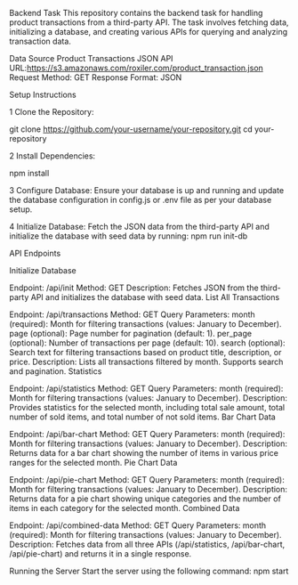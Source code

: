 Backend Task
This repository contains the backend task for handling product transactions from a third-party API. The task involves fetching data, initializing a database, and creating various APIs for querying and analyzing transaction data.

Data Source
Product Transactions JSON API URL:https://s3.amazonaws.com/roxiler.com/product_transaction.json
Request Method: GET
Response Format: JSON


Setup Instructions

1 Clone the Repository:

git clone https://github.com/your-username/your-repository.git
cd your-repository

2 Install Dependencies:

npm install

3 Configure Database:
Ensure your database is up and running and update the database configuration in config.js or .env file as per your database setup.

4 Initialize Database:
Fetch the JSON data from the third-party API and initialize the database with seed data by running:
npm run init-db

API Endpoints

Initialize Database

Endpoint: /api/init
Method: GET
Description: Fetches JSON from the third-party API and initializes the database with seed data.
List All Transactions


Endpoint: /api/transactions
Method: GET
Query Parameters:
month (required): Month for filtering transactions (values: January to December).
page (optional): Page number for pagination (default: 1).
per_page (optional): Number of transactions per page (default: 10).
search (optional): Search text for filtering transactions based on product title, description, or price.
Description: Lists all transactions filtered by month. Supports search and pagination.
Statistics


Endpoint: /api/statistics
Method: GET
Query Parameters:
month (required): Month for filtering transactions (values: January to December).
Description: Provides statistics for the selected month, including total sale amount, total number of sold items, and total number of not sold items.
Bar Chart Data


Endpoint: /api/bar-chart
Method: GET
Query Parameters:
month (required): Month for filtering transactions (values: January to December).
Description: Returns data for a bar chart showing the number of items in various price ranges for the selected month.
Pie Chart Data


Endpoint: /api/pie-chart
Method: GET
Query Parameters:
month (required): Month for filtering transactions (values: January to December).
Description: Returns data for a pie chart showing unique categories and the number of items in each category for the selected month.
Combined Data


Endpoint: /api/combined-data
Method: GET
Query Parameters:
month (required): Month for filtering transactions (values: January to December).
Description: Fetches data from all three APIs (/api/statistics, /api/bar-chart, /api/pie-chart) and returns it in a single response.

Running the Server
Start the server using the following command:
npm start


